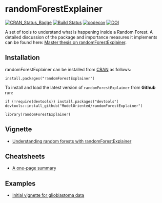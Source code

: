 # randomForestExplainer

[![CRAN_Status_Badge](http://www.r-pkg.org/badges/version/randomForestExplainer)](https://cran.r-project.org/package=randomForestExplainer)
[![Build Status](https://travis-ci.org/ModelOriented/randomForestExplainer.svg?branch=master)](https://travis-ci.org/ModelOriented/randomForestExplainer)
[![codecov](https://codecov.io/gh/ModelOriented/randomForestExplainer/branch/master/graph/badge.svg)](https://codecov.io/gh/ModelOriented/randomForestExplainer)
[![DOI](https://zenodo.org/badge/97007621.svg)](https://zenodo.org/badge/latestdoi/97007621)

A set of tools to understand what is happening inside a Random Forest. A detailed discussion of the package and importance measures it implements can be found here: [Master thesis on randomForestExplainer](https://cdn.staticaly.com/gh/geneticsMiNIng/BlackBoxOpener/master/randomForestExplainer_Master_thesis.pdf).

## Installation

randomForestExplainer can be installed from [CRAN](https://cran.r-project.org/package=randomForestExplainer) as follows:

```{r}
install.packages("randomForestExplainer")
```

To install and load the latest version of `randomForestExplainer` from **Github** run:

```{r}
if (!require(devtools)) install.packages("devtools")
devtools::install_github("ModelOriented/randomForestExplainer")

library(randomForestExplainer)
```

## Vignette

* [Understanding random forests with randomForestExplainer](https://modeloriented.github.io/randomForestExplainer/articles/randomForestExplainer.html)

## Cheatsheets

* [A one-page summary](https://github.com/ModelOriented/randomForestExplainer/blob/master/materials/cheatsheet.pdf)

## Examples

* [Initial vignette for glioblastoma data](https://cdn.staticaly.com/gh/geneticsMiNIng/BlackBoxOpener/master/randomForestExplainer/inst/doc/randomForestExplainer.html)
